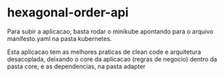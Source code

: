 # hexagonal-order-api

Para subir a aplicacao, basta rodar o minikube apontando para o arquivo manifesto.yaml na pasta kubernetes.

Esta aplicacao tem as melhores praticas de clean code e arquitetura desacoplada, deixando o core da aplicacao (regras de negocio) dentro da pasta core, e as dependencias, na pasta adapter
